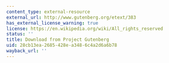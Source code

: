 ```yaml
---
content_type: external-resource
external_url: http://www.gutenberg.org/etext/383
has_external_license_warning: true
license: https://en.wikipedia.org/wiki/All_rights_reserved
status: ''
title: Download from Project Gutenberg
uid: 28cb13ea-2685-428e-a348-6c4a2d6a6b78
wayback_url: ''
---
```

